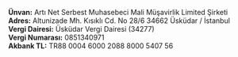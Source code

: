 **Ünvan:** Artı Net Serbest Muhasebeci Mali Müşavirlik Limited Şirketi<br />
**Adres:** Altunizade Mh. Kısıklı Cd. No 28/6 34662 Üsküdar / İstanbul<br />
**Vergi Dairesi:** Üsküdar Vergi Dairesi (34277)<br />
**Vergi Numarası:** 0851340971<br />
**Akbank TL:** TR88 0004 6000 2088 8000 5407 56<br />
